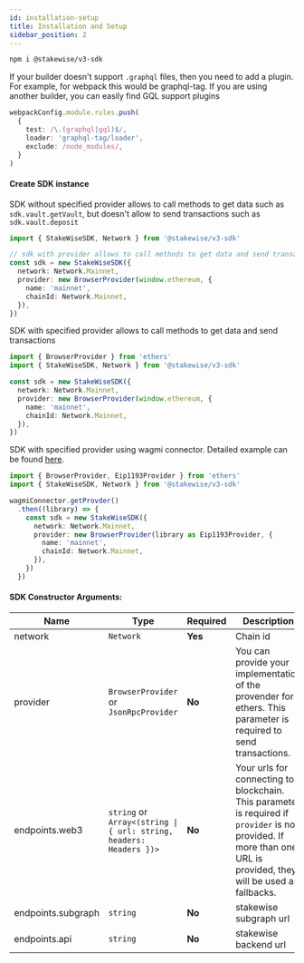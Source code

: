 ```yaml
---
id: installation-setup
title: Installation and Setup
sidebar_position: 2
---
```


```bash
npm i @stakewise/v3-sdk
```

If your builder doesn't support `.graphql` files, then you need to add a plugin. For example, for webpack this would be graphql-tag.
If you are using another builder, you can easily find GQL support plugins

```typescript
webpackConfig.module.rules.push(
  {
    test: /\.(graphql|gql)$/,
    loader: 'graphql-tag/loader',
    exclude: /node_modules/,
  }
)
```
#### Create SDK instance

SDK without specified provider allows to call methods to get data such as `sdk.vault.getVault`,
but doesn't allow to send transactions such as `sdk.vault.deposit`

```typescript
import { StakeWiseSDK, Network } from '@stakewise/v3-sdk'

// sdk with provider allows to call methods to get data and send transactions
const sdk = new StakeWiseSDK({
  network: Network.Mainnet,
  provider: new BrowserProvider(window.ethereum, {
    name: 'mainnet',
    chainId: Network.Mainnet,
  }),
})
```

SDK with specified provider allows to call methods to get data and send transactions

```typescript
import { BrowserProvider } from 'ethers'
import { StakeWiseSDK, Network } from '@stakewise/v3-sdk'

const sdk = new StakeWiseSDK({
  network: Network.Mainnet,
  provider: new BrowserProvider(window.ethereum, {
    name: 'mainnet',
    chainId: Network.Mainnet,
  }),
})
```

SDK with specified provider using wagmi connector.
Detailed example can be found [here](https://stackblitz.com/edit/stakewise-sdk?file=src%2Fcomponents%2Futil%2Findex.ts,src%2Fcomponents%2FConnect.tsx,src%2Fcomponents%2FSdkContext.tsx,src%2Fcomponents%2Futil%2FinitContext.ts,src%2Fwagmi.ts,src%2FApp.tsx,src%2Fcomponents%2FConnectWallet.tsx,src%2Fcomponents%2FAccount.tsx).

```typescript
import { BrowserProvider, Eip1193Provider } from 'ethers'
import { StakeWiseSDK, Network } from '@stakewise/v3-sdk'

wagmiConnector.getProvder()
  .then((library) => {
    const sdk = new StakeWiseSDK({
      network: Network.Mainnet,
      provider: new BrowserProvider(library as Eip1193Provider, {
        name: 'mainnet',
        chainId: Network.Mainnet,
      }),
    })
  })
```

#### SDK Constructor Arguments:

| Name               | Type                                                               | Required | Description                                                                                                                                                         |
|--------------------|--------------------------------------------------------------------|----------|---------------------------------------------------------------------------------------------------------------------------------------------------------------------|
| network            | `Network`                                                          | **Yes**  | Chain id                                                                                                                                                            |
| provider           | `BrowserProvider` or `JsonRpcProvider`                             | **No**   | You can provide your implementation of the provender for ethers. This parameter is required to send transactions.                                                   |
| endpoints.web3     | `string` or `Array<(string \| { url: string, headers: Headers })>` | **No**   | Your urls for connecting to blockchain. This parameter is required if `provider` is not provided. If more than one URL is provided, they will be used as fallbacks. |
| endpoints.subgraph | `string`                                                           | **No**   | stakewise subgraph url                                                                                                                                              |
| endpoints.api      | `string`                                                           | **No**   | stakewise backend url                                                                                                                                               |

